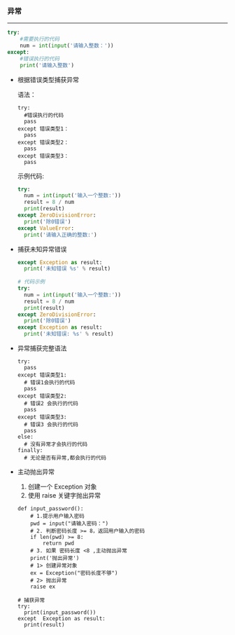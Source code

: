 ### 异常

----

```python
try:
	#需要执行的代码
	num = int(input('请输入整数：'))
except:
	#错误执行的代码
	print('请输入整数')
```



* 根据错误类型捕获异常

  语法：

  ```
  try:
  	#错误执行的代码
  	pass
  except 错误类型1：
  	pass
  except 错误类型2：
  	pass
  except 错误类型3：
  	pass
  ```

  示例代码:

  ```python
  try:
  	num = int(input('输入一个整数:'))
  	result = 8 / num
  	print(result)
  except ZeroDivisionError:
  	print('除0错误')
  except ValueError:
  	print('请输入正确的整数:')
  ```


* 捕获未知异常错误

  ```python
  except Exception as result:
  	print('未知错误 %s' % result)
  	
  # 代码示例
  try:
  	num = int(input('输入一个整数:'))
  	result = 8 / num
  	print(result)
  except ZeroDivisionError:
  	print('除0错误')
  except Exception as result:
  	print('未知错误: %s' % result)
  
  ```


* 异常捕获完整语法

  ```
  try:
  	pass
  except 错误类型1:
  	# 错误1会执行的代码
  	pass
  except 错误类型2:
  	# 错误2 会执行的代码
  	pass
  except 错误类型3:
  	# 错误3 会执行的代码
  	pass
  else:
  	# 没有异常才会执行的代码
  finally:
  	# 无论是否有异常,都会执行的代码
  ```



* 主动抛出异常

  1. 创建一个 Exception 对象
  2. 使用 raise 关键字抛出异常

  ```
  def input_password():
      # 1.提示用户输入密码
      pwd = input("请输入密码：")
      # 2. 判断密码长度 >= 8，返回用户输入的密码
      if len(pwd) >= 8:
          return pwd
      # 3. 如果 密码长度 <8 ,主动抛出异常
      print('抛出异常')
      # 1> 创建异常对象
      ex = Exception("密码长度不够")
      # 2> 抛出异常
      raise ex
  
  # 捕获异常
  try:
  	print(input_password())
  except  Exception as result:
  	print(result)
  ```
